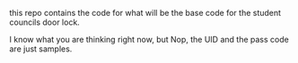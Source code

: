this repo contains the code for what will be the base code for the student councils door lock.

I know what you are thinking right now, but Nop, the UID and the pass code are just samples.  